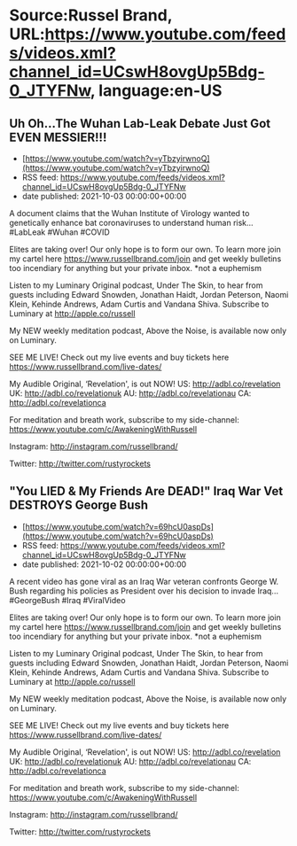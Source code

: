 # Source:Russel Brand, URL:https://www.youtube.com/feeds/videos.xml?channel_id=UCswH8ovgUp5Bdg-0_JTYFNw, language:en-US

## Uh Oh...The Wuhan Lab-Leak Debate Just Got EVEN MESSIER!!!
 - [https://www.youtube.com/watch?v=yTbzyirwnoQ](https://www.youtube.com/watch?v=yTbzyirwnoQ)
 - RSS feed: https://www.youtube.com/feeds/videos.xml?channel_id=UCswH8ovgUp5Bdg-0_JTYFNw
 - date published: 2021-10-03 00:00:00+00:00

A document claims that the Wuhan Institute of Virology wanted to genetically enhance bat coronaviruses to understand human risk…
#LabLeak #Wuhan #COVID 

Elites are taking over! Our only hope is to form our own. To learn more join my cartel here https://www.russellbrand.com/join and get weekly bulletins too incendiary for anything but your private inbox.
*not a euphemism

Listen to my Luminary Original podcast, Under The Skin, to hear from guests including Edward Snowden, Jonathan Haidt, Jordan Peterson, Naomi Klein, Kehinde Andrews, Adam Curtis and Vandana Shiva.
Subscribe to Luminary at http://apple.co/russell 

My NEW weekly meditation podcast, Above the Noise, is available now only on Luminary.

SEE ME LIVE! Check out my live events and buy tickets here https://www.russellbrand.com/live-dates/ 

My Audible Original, ‘Revelation', is out NOW!
US: http://adbl.co/revelation
UK: http://adbl.co/revelationuk
AU: http://adbl.co/revelationau
CA: http://adbl.co/revelationca

For meditation and breath work, subscribe to my side-channel: 
https://www.youtube.com/c/AwakeningWithRussell

Instagram: 
http://instagram.com/russellbrand/

Twitter: 
http://twitter.com/rustyrockets

## "You LIED & My Friends Are DEAD!" Iraq War Vet DESTROYS George Bush
 - [https://www.youtube.com/watch?v=69hcU0aspDs](https://www.youtube.com/watch?v=69hcU0aspDs)
 - RSS feed: https://www.youtube.com/feeds/videos.xml?channel_id=UCswH8ovgUp5Bdg-0_JTYFNw
 - date published: 2021-10-02 00:00:00+00:00

A recent video has gone viral as an Iraq War veteran confronts George W. Bush regarding his policies as President over his decision to invade Iraq...
#GeorgeBush #Iraq #ViralVideo

Elites are taking over! Our only hope is to form our own. To learn more join my cartel here https://www.russellbrand.com/join and get weekly bulletins too incendiary for anything but your private inbox.
*not a euphemism

Listen to my Luminary Original podcast, Under The Skin, to hear from guests including Edward Snowden, Jonathan Haidt, Jordan Peterson, Naomi Klein, Kehinde Andrews, Adam Curtis and Vandana Shiva.
Subscribe to Luminary at http://apple.co/russell 

My NEW weekly meditation podcast, Above the Noise, is available now only on Luminary.

SEE ME LIVE! Check out my live events and buy tickets here https://www.russellbrand.com/live-dates/ 

My Audible Original, ‘Revelation', is out NOW!
US: http://adbl.co/revelation
UK: http://adbl.co/revelationuk
AU: http://adbl.co/revelationau
CA: http://adbl.co/revelationca

For meditation and breath work, subscribe to my side-channel: 
https://www.youtube.com/c/AwakeningWithRussell

Instagram: 
http://instagram.com/russellbrand/

Twitter: 
http://twitter.com/rustyrockets

